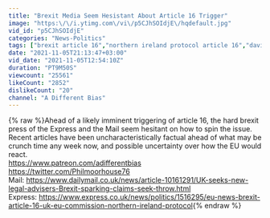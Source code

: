 ```yaml
---
title: "Brexit Media Seem Hesistant About Article 16 Trigger"
image: "https:\/\/i.ytimg.com\/vi\/p5CJhSOIdjE\/hqdefault.jpg"
vid_id: "p5CJhSOIdjE"
categories: "News-Politics"
tags: ["brexit article 16","northern ireland protocol article 16","david frost article 16"]
date: "2021-11-05T21:13:47+03:00"
vid_date: "2021-11-05T12:54:10Z"
duration: "PT9M50S"
viewcount: "25561"
likeCount: "2852"
dislikeCount: "20"
channel: "A Different Bias"
---
```

{% raw %}Ahead of a likely imminent triggering of article 16, the hard brexit press of the Express and the Mail seem hesitant on how to spin the issue. Recent articles have been uncharacteristically factual ahead of what may be crunch time any week now, and possible uncertainty over how the EU would react.<br /><a rel="nofollow" target="blank" href="https://www.patreon.com/adifferentbias">https://www.patreon.com/adifferentbias</a><br /><a rel="nofollow" target="blank" href="https://twitter.com/Philmoorhouse76">https://twitter.com/Philmoorhouse76</a><br />Mail: <a rel="nofollow" target="blank" href="https://www.dailymail.co.uk/news/article-10161291/UK-seeks-new-legal-advisers-Brexit-sparking-claims-seek-throw.html">https://www.dailymail.co.uk/news/article-10161291/UK-seeks-new-legal-advisers-Brexit-sparking-claims-seek-throw.html</a><br />Express: <a rel="nofollow" target="blank" href="https://www.express.co.uk/news/politics/1516295/eu-news-brexit-article-16-uk-eu-commission-northern-ireland-protocol">https://www.express.co.uk/news/politics/1516295/eu-news-brexit-article-16-uk-eu-commission-northern-ireland-protocol</a>{% endraw %}
